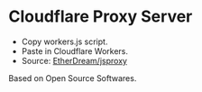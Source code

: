 # Cloudflare Proxy Server

* Copy workers.js script.
* Paste in Cloudflare Workers.
* Source: [EtherDream/jsproxy](https://github.com/EtherDream/jsproxy)

Based on Open Source Softwares.
